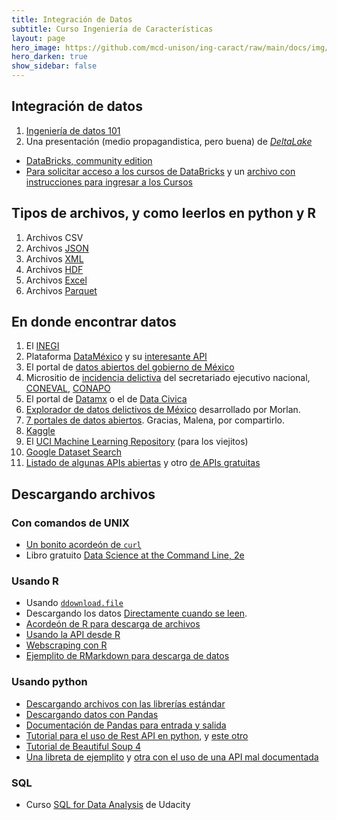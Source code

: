 ```yaml
---
title: Integración de Datos 
subtitle: Curso Ingeniería de Características
layout: page
hero_image: https://github.com/mcd-unison/ing-caract/raw/main/docs/img/download-banner.jpg
hero_darken: true
show_sidebar: false
---
```


## Integración de datos

1. [Ingeniería de datos 101](https://github.com/mcd-unison/ing-caract/raw/main/slides/data-eng-101.pdf)
2. Una presentación (medio propagandistica, pero buena) de [*DeltaLake*](https://github.com/mcd-unison/ing-caract/raw/main/slides/deltalake.pdf)
- [DataBricks, community edition](https://www.databricks.com/try-databricks)
- [Para solicitar acceso a los cursos de DataBricks](https://docs.google.com/forms/d/1xa7NHz5mWh5y40KiyshOi4_XJRnWIVGrtyqI0uNvyFE/edit) y un [archivo con instrucciones para ingresar a los Cursos](https://github.com/mcd-unison/ing-caract/raw/main/pdf/databricks-instructions.pdf)


## Tipos de archivos, y como leerlos en python y R

1. Archivos CSV
2. Archivos [JSON](https://www.json.org/json-en.html)
3. Archivos [XML](https://www.w3schools.com/xml/default.asp)
4. Archivos [HDF](https://asdc.larc.nasa.gov/documents/tools/hdf.pdf)
5. Archivos [Excel](https://www.linkedin.com/pulse/why-all-data-scientists-learn-ms-excel-karthik-shashidhar)
6. Archivos [Parquet](https://databricks.com/glossary/what-is-parquet)


## En donde encontrar datos

1. El [INEGI](https://www.inegi.org.mx/default.html)
2. Plataforma [DataMéxico](https://datamexico.org/es) y su [interesante API](https://dev-api.datamexico.org/ui/)
3. El portal de [datos abiertos del gobierno de México](https://datos.gob.mx)
4. Micrositio de [incidencia delictiva](https://www.gob.mx/sesnsp/acciones-y-programas/incidencia-delictiva-299891?state=published) del secretariado ejecutivo nacional, [CONEVAL](https://www.coneval.org.mx/Paginas/principal.aspx), [CONAPO](https://www.gob.mx/conapo)
5. El portal de [Datamx](http://datamx.io) o el de [Data Civica](https://datacivica.org)
6. [Explorador de datos delictivos de México](http://www.morlan.mx/explorador_delictivo/) desarrollado por Morlan.
7. [7 portales de datos abiertos](https://github.com/mcd-unison/ing-caract/raw/main/pdf/fuentelibreinfo.JPG). Gracias, Malena, por compartirlo.
8. [Kaggle](https://www.kaggle.com/datasets)
9. El [UCI Machine Learning Repository](https://archive.ics.uci.edu/ml/index.php) (para los viejitos)
10. [Google Dataset Search](https://datasetsearch.research.google.com)
11. [Listado de algunas APIs abiertas](https://github.com/public-apis/public-apis) y otro [de APIs gratuitas](https://free-apis.github.io)

## Descargando archivos

### Con comandos de UNIX

- [Un bonito acordeón de `curl`](https://curl.se/docs/manual.html)
- Libro gratuito [Data Science at the Command Line, 2e](https://www.datascienceatthecommandline.com/2e/)

### Usando R

- Usando [`ddownload.file`](https://www.rdocumentation.org/packages/utils/versions/3.6.2/topics/download.file)
- Descargando los datos [Directamente cuando se leen](https://www.datacamp.com/community/tutorials/r-data-import-tutorial?utm_source=adwords_ppc&utm_campaignid=1658343524&utm_adgroupid=63833881815&utm_device=c&utm_keyword=%2Bread%20%2Bdata%20%2Br&utm_matchtype=b&utm_network=g&utm_adpostion=&utm_creative=469789579419&utm_targetid=aud-522010995285:kwd-309793905111&utm_loc_interest_ms=&utm_loc_physical_ms=1010167&gclid=CjwKCAjw092IBhAwEiwAxR1lRvFJfvVx6UVJMwqkAUiVf7v6mqs-m5V2Ti3umTn1qbwYYvQOisnMRxoC2RgQAvD_BwE).
- [Acordeón de R para descarga de archivos](https://raw.githubusercontent.com/rstudio/cheatsheets/main/data-import.pdf)
- [Usando la API desde R](https://github.com/mcd-unison/ing-caract/raw/main/slides/ReadingFromAPIs.pdf)
- [Webscraping con R](https://github.com/mcd-unison/ing-caract/raw/main/slides/ReadingFromTheWeb.pdf)
- [Ejemplito de RMarkdown para descarga de datos](https://github.com/mcd-unison/ing-caract/raw/main/ejemplos/integracion/R/descarga_datos.Rmd)

### Usando python

- [Descargando archivos con las librerías estándar](https://betterprogramming.pub/3-simple-ways-to-download-files-with-python-569cb91acae6)
- [Descargando datos con Pandas](https://towardsdatascience.com/direct-to-pandas-dataframe-ab2e97ae7574)
- [Documentación de Pandas para entrada y salida](https://pandas.pydata.org/docs/user_guide/io.html)
- [Tutorial para el uso de Rest API en python](https://realpython.com/api-integration-in-python/), y [este otro](https://towardsdatascience.com/quick-fire-guide-to-apis-in-python-891dd98c8877)
- [Tutorial de Beautiful Soup 4](https://beautiful-soup-4.readthedocs.io)
- [Una libreta de ejemplito](https://github.com/mcd-unison/ing-caract/blob/main/ejemplos/integracion/python/descarga_datos.ipynb) y [otra con el uso de una API mal documentada](https://github.com/mcd-unison/ing-caract/blob/main/ejemplos/integracion/python/RNPDNO-API.ipynb)

### SQL

- Curso [SQL for Data Analysis](https://www.udacity.com/course/sql-for-data-analysis--ud198) de Udacity



